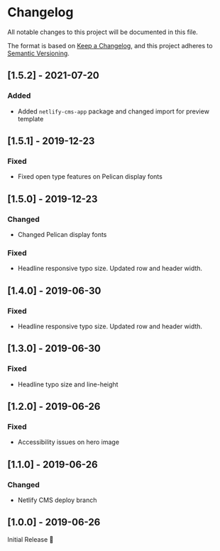 # Changelog

All notable changes to this project will be documented in this file.

The format is based on [Keep a Changelog](https://keepachangelog.com/en/1.0.0/),
and this project adheres to [Semantic Versioning](https://semver.org/spec/v2.0.0.html).

## [1.5.2] - 2021-07-20

### Added

- Added `netlify-cms-app` package and changed import for preview template

## [1.5.1] - 2019-12-23

### Fixed

- Fixed open type features on Pelican display fonts

## [1.5.0] - 2019-12-23

### Changed

- Changed Pelican display fonts

### Fixed

- Headline responsive typo size. Updated row and header width.

## [1.4.0] - 2019-06-30

### Fixed

- Headline responsive typo size. Updated row and header width.

## [1.3.0] - 2019-06-30

### Fixed

- Headline typo size and line-height

## [1.2.0] - 2019-06-26

### Fixed

- Accessibility issues on hero image

## [1.1.0] - 2019-06-26

### Changed

- Netlify CMS deploy branch

## [1.0.0] - 2019-06-26

Initial Release 🎉

